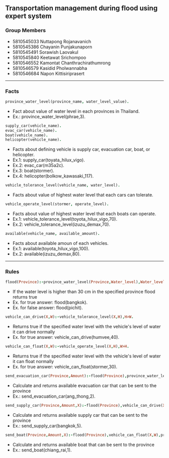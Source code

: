 
## Transportation management during flood using expert system

### Group Members
- 5810545033  Nuttapong   Rojanavanich
- 5810545386  Chayanin		Punjakunaporn
- 5810545491  Sorawish		Laovakul
- 5810545840  Keetawat		Srichompoo
- 5810546552  Kamontat		Chanthrachirathumrong
- 5810546579  Kasidid		  Pholwannabha
- 5810546684  Napon		    Kittisiriprasert

---

### Facts

```prolog
province_water_level(province_name, water_level_value).
```
- Fact about value of water level in each provinces in Thailand.
- Ex.: province_water_level(phrae,3).

```prolog
supply_car(vehicle_name).
evac_car(vehicle_name).
boat(vehicle_name).
helicopter(vehicle_name).
```
- Facts about defining vehicle is supply car, evacuation car, boat, or helicopter.
- Ex.1: supply_car(toyata_hilux_vigo).
- Ex.2: evac_car(m35a2c).
- Ex.3: boat(stormer).
- Ex.4: helicopter(bolkow_kawasaki_117).

```prolog
vehicle_tolerance_level(vehicle_name, water_level).
```
- Facts about value of highest water level that each cars can tolerate.

```prolog
vehicle_operate_level(stormer, operate_level).
```
- Facts about value of highest water level that each boats can operate.
- Ex.1: vehicle_tolerance_level(toyota_hilux_vigo,70).
- Ex.2: vehicle_tolerance_level(izuzu_demax,70).

```prolog
available(vehicle_name, available_amount).
```
- Facts about available amoun of each vehicles.
- Ex.1: available(toyota_hilux_vigo,100).
- Ex.2: available(izuzu_demax,80).

---

### Rules

```prolog
flood(Province):-province_water_level(Province,Water_level),Water_level>30.
```
- If the water level is higher than 30 cm in the specified province flood returns true
- Ex. for true answer: flood(bangkok).
- Ex. for false answer: flood(pichit).

```prolog
vehicle_can_drive(X,W):-vehicle_tolerance_level(X,H),H>W.
```
- Returns true if the specified water level with the vehicle's level of water it can drive normally
- Ex. for true answer: vehicle_can_drive(humvee,40).

```prolog
vehicle_can_float(X,W):-vehicle_operate_level(X,H),W>H.
```
- Returns true if the specified water level with the vehicle's level of water it can float normally
- Ex. for true answer: vehicle_can_float(stormer,30).

```prolog
send_evacuation_car(Province,Amount):-flood(Province),province_water_level(Province,W),evac_car(X),vehicle_can_drive(X,W),available(X,N),N>Amount.
```
- Calculate and returns available evacuation car that can be sent to the province
- Ex.: send_evacuation_car(ang_thong,2).

```prolog
send_supply_car(Province,Amount,X):-flood(Province),vehicle_can_drive(X,W),supply_car(X),province_water_level(Province,W),available(X,N),N>Amount.
```
- Calculate and returns available supply car that can be sent to the province
- Ex.: send_supply_car(bangkok,5).

```prolog
send_boat(Province,Amount,X):-flood(Province),vehicle_can_float(X,W),province_water_level(Province,W),boat(X),available(X,N),N>Amount.
```
- Calculate and returns available boat that can be sent to the province
- Ex.: send_boat(chiang_rai,1).
